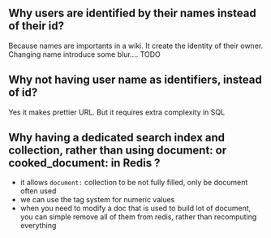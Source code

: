 ## Why users are identified by their names instead of their id?

Because names are importants in a wiki. It create the identity of their owner. Changing name introduce some blur.... TODO

## Why not having user name as identifiers, instead of id?

Yes it makes prettier URL. But it requires extra complexity in SQL

## Why having a dedicated search index and collection, rather than using document: or cooked_document: in Redis ?

* it allows `document:` collection to be not fully filled, only be document often used
* we can use the tag system for numeric values
* when you need to modify a doc that is used to build lot of document, you can simple remove all of them from redis, rather than recomputing everything